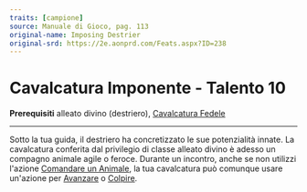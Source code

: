 ```yaml
---
traits: [campione]
source: Manuale di Gioco, pag. 113
original-name: Imposing Destrier
original-srd: https://2e.aonprd.com/Feats.aspx?ID=238
---
```


# Cavalcatura Imponente - Talento 10

**Prerequisiti** alleato divino (destriero),
[Cavalcatura Fedele](/classi/campione/talenti/cavalcatura-fedele)

---

Sotto la tua guida, il destriero ha concretizzato le sue potenzialità innate. La
cavalcatura conferita dal privilegio di classe alleato divino è adesso un
compagno animale agile o feroce. Durante un incontro, anche se non utilizzi
l'azione [Comandare un Animale](/azioni/abilita/comandare-un-animale), la tua
cavalcatura può comunque usare un'azione per [Avanzare](/azioni/base/avanzare) o
[Colpire](/azioni/base/colpire).
